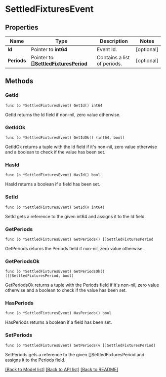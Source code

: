 # SettledFixturesEvent

## Properties

Name | Type | Description | Notes
------------ | ------------- | ------------- | -------------
**Id** | Pointer to **int64** | Event Id. | [optional] 
**Periods** | Pointer to [**[]SettledFixturesPeriod**](SettledFixturesPeriod.md) | Contains a list of periods. | [optional] 

## Methods

### GetId

`func (o *SettledFixturesEvent) GetId() int64`

GetId returns the Id field if non-nil, zero value otherwise.

### GetIdOk

`func (o *SettledFixturesEvent) GetIdOk() (int64, bool)`

GetIdOk returns a tuple with the Id field if it's non-nil, zero value otherwise
and a boolean to check if the value has been set.

### HasId

`func (o *SettledFixturesEvent) HasId() bool`

HasId returns a boolean if a field has been set.

### SetId

`func (o *SettledFixturesEvent) SetId(v int64)`

SetId gets a reference to the given int64 and assigns it to the Id field.

### GetPeriods

`func (o *SettledFixturesEvent) GetPeriods() []SettledFixturesPeriod`

GetPeriods returns the Periods field if non-nil, zero value otherwise.

### GetPeriodsOk

`func (o *SettledFixturesEvent) GetPeriodsOk() ([]SettledFixturesPeriod, bool)`

GetPeriodsOk returns a tuple with the Periods field if it's non-nil, zero value otherwise
and a boolean to check if the value has been set.

### HasPeriods

`func (o *SettledFixturesEvent) HasPeriods() bool`

HasPeriods returns a boolean if a field has been set.

### SetPeriods

`func (o *SettledFixturesEvent) SetPeriods(v []SettledFixturesPeriod)`

SetPeriods gets a reference to the given []SettledFixturesPeriod and assigns it to the Periods field.


[[Back to Model list]](../README.md#documentation-for-models) [[Back to API list]](../README.md#documentation-for-api-endpoints) [[Back to README]](../README.md)


